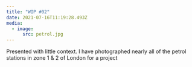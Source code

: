 ```yaml
---
title: "WIP #02"
date: 2021-07-16T11:19:28.493Z
media:
  - image:
      src: petrol.jpg
---
```

Presented with little context. I have photographed nearly all of the petrol stations in zone 1 & 2 of London for a project
